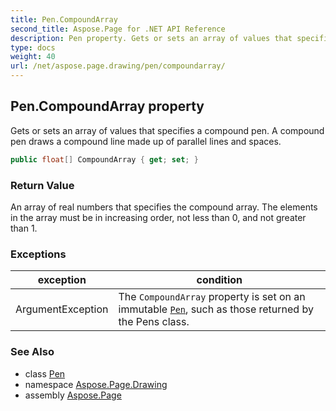 ```yaml
---
title: Pen.CompoundArray
second_title: Aspose.Page for .NET API Reference
description: Pen property. Gets or sets an array of values that specifies a compound pen. A compound pen draws a compound line made up of parallel lines and spaces
type: docs
weight: 40
url: /net/aspose.page.drawing/pen/compoundarray/
---
```

## Pen.CompoundArray property

Gets or sets an array of values that specifies a compound pen. A compound pen draws a compound line made up of parallel lines and spaces.

```csharp
public float[] CompoundArray { get; set; }
```

### Return Value

An array of real numbers that specifies the compound array. The elements in the array must be in increasing order, not less than 0, and not greater than 1.

### Exceptions

| exception | condition |
| --- | --- |
| ArgumentException | The `CompoundArray` property is set on an immutable [`Pen`](../), such as those returned by the Pens class. |

### See Also

* class [Pen](../)
* namespace [Aspose.Page.Drawing](../../pen/)
* assembly [Aspose.Page](../../../)


